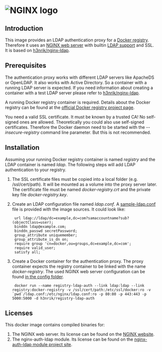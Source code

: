 # ![NGINX logo](https://raw.github.com/g17/registry-ldap-auth/master/images/NginxLogo.gif)

## Introduction

This image provides an LDAP authentication proxy for a [Docker registry](https://github.com/docker/docker-registry). Therefore it uses an [NGINX web server](https://github.com/nginx/nginx) with builtin [LDAP support](https://github.com/kvspb/nginx-auth-ldap) and SSL. It is based on [h3nrik/nginx-ldap](https://registry.hub.docker.com/u/h3nrik/nginx-ldap/).

## Prerequisites

The authentication proxy works with different LDAP servers like ApacheDS or OpenLDAP. It also works with Active Directory. So a container with a running LDAP server is expected. If you need information about creating a container with a test LDAP server please refer to [h3nrik/nginx-ldap](https://registry.hub.docker.com/u/h3nrik/nginx-ldap/).

A running Docker registry container is required. Details about the Docker registry can be found at the [official Docker registry project page](https://github.com/docker/docker-registry/blob/master/README.md).

You need a valid SSL certificate. It must be known by a trusted CA! No self-signed ones are allowed. Theoretically you could also use self-signed certificates. Therefore the Docker daemon need to be started with the *--insecure-registry* command line parameter. But this is not recommended.

## Installation

Assuming your running Docker registry container is named *registry* and the LDAP container is named *ldap*. The following steps will add LDAP authentication to your registry.

1. The SSL certificate files must be copied into a local folder (e.g. /ssl/cert/path). It will be mounted as a volume into the proxy server later. The certificate file must be named *docker-registry.crt* and the private key file *docker-registry.key*.

2. Create an LDAP configuration file named *ldap.conf*. A [sample-ldap.conf](/sample-ldap.conf) file is provided with the image sources. It could look like:

		url ldap://ldap/dc=example,dc=com?samaccountname?sub?(objectClass=user);
		binddn ldap@example.com;
		binddn_passwd secretPassword;
		group_attribute uniquemember;
		group_attribute_is_dn on;
		require group 'cn=docker,ou=groups,dc=example,dc=com';
		require valid_user;
		satisfy all;	

3. Create a Docker container for the authentication proxy. The proxy container expects the registry container to be linked with the name *docker-registry*. The used NGINX web server configuration can be found [in the config folder](/config/).

		docker run --name registry-ldap-auth --link ldap:ldap --link registry:docker-registry -v /ssl/cert/path:/etc/ssl/docker:ro -v `pwd`/ldap.conf:/etc/nginx/ldap.conf:ro -p 80:80 -p 443:443 -p 5000:5000 -d h3nrik/registry-ldap-auth

## Licenses

This docker image contains compiled binaries for:

1. The NGINX web server. Its license can be found on the [NGINX website](http://nginx.org/LICENSE).
2. The nginx-auth-ldap module. Its license can be found on the [nginx-auth-ldap module project site](https://github.com/kvspb/nginx-auth-ldap/blob/master/LICENSE).
